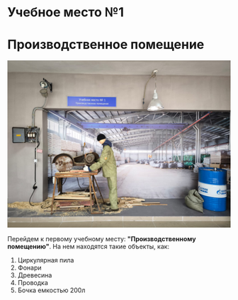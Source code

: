 # Учебное место №1
# Производственное помещение
![Что-то](IMG_8084.JPG "производственное помещение")

Перейдем к первому учебному месту: **"Производственному помещению"**. На нем находятся такие объекты, как: 
1. Циркулярная пила 
2. Фонари
3. Древесина
4. Проводка
5. Бочка емкостью 200л

